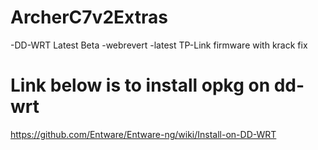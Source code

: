 # ArcherC7v2Extras
-DD-WRT Latest Beta 
-webrevert
-latest TP-Link firmware with krack fix
# Link below is to install opkg on dd-wrt
https://github.com/Entware/Entware-ng/wiki/Install-on-DD-WRT 
